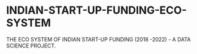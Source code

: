 # INDIAN-START-UP-FUNDING-ECO-SYSTEM
THE ECO SYSTEM OF INDIAN START-UP FUNDING (2018 -2022) - A DATA SCIENCE PROJECT.
